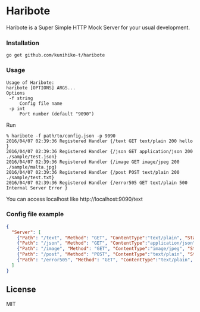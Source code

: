 # Haribote

Haribote is a Super Simple HTTP Mock Server for your usual development.


### Installation

```
go get github.com/kunihiko-t/haribote
```

### Usage

```
Usage of Haribote:
haribote [OPTIONS] ARGS...
Options
 -f string
     Config file name
 -p int
     Port number (default "9090")
```

Run

```
% haribote -f path/to/config.json -p 9090
2016/04/07 02:39:36 Registered Handler {/text GET text/plain 200 hello }
2016/04/07 02:39:36 Registered Handler {/json GET application/json 200  ./sample/test.json}
2016/04/07 02:39:36 Registered Handler {/image GET image/jpeg 200  ./sample/malta.jpg}
2016/04/07 02:39:36 Registered Handler {/post POST text/plain 200  ./sample/test.txt}
2016/04/07 02:39:36 Registered Handler {/error505 GET text/plain 500 Internal Server Error }
```
You can access localhost like http://localhost:9090/text

### Config file example
```json
{
  "Server": [
    {"Path": "/text", "Method": "GET", "ContentType":"text/plain", "StatusCode":200, "Text": "hello"},
    {"Path": "/json", "Method": "GET", "ContentType":"application/json", "StatusCode":200, "File":"./sample/test.json"},
    {"Path": "/image", "Method": "GET", "ContentType":"image/jpeg", "StatusCode":200, "File":"./sample/malta.jpg"},
    {"Path": "/post", "Method": "POST", "ContentType":"text/plain", "StatusCode":200, "File":"./sample/test.txt"},
    {"Path": "/error505", "Method": "GET", "ContentType":"text/plain", "StatusCode":500, "Text":"Internal Server Error"}
  ]
}
```


## License
MIT
